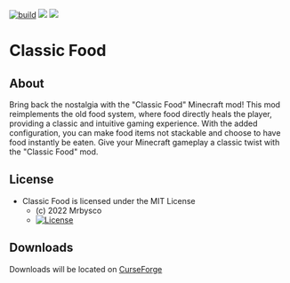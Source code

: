[![build](https://github.com/Mrbysco/ClassicFood/actions/workflows/build.yml/badge.svg)](https://github.com/Mrbysco/ClassicFood/actions/workflows/build.yml) 
[![](http://cf.way2muchnoise.eu/versions/822475.svg)](https://www.curseforge.com/minecraft/mc-mods/classic-food)
[![](https://modrinth-utils.vercel.app/api/badge/versions?id=gACd0cTc)](https://modrinth.com/mod/classic-food)

# Classic Food #

## About ##
Bring back the nostalgia with the "Classic Food" Minecraft mod! This mod reimplements the old food system, where food directly heals the player, providing a classic and intuitive gaming experience. With the added configuration, you can make food items not stackable and choose to have food instantly be eaten. Give your Minecraft gameplay a classic twist with the "Classic Food" mod.

## License ##
* Classic Food is licensed under the MIT License
  - (c) 2022 Mrbysco
  - [![License](https://img.shields.io/badge/License-MIT-red.svg?style=flat)](http://opensource.org/licenses/MIT)

## Downloads ##
Downloads will be located on [CurseForge](https://www.curseforge.com/minecraft/mc-mods/classic-food)
